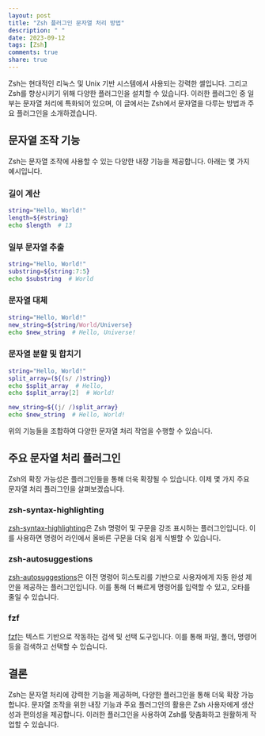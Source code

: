 ```yaml
---
layout: post
title: "Zsh 플러그인 문자열 처리 방법"
description: " "
date: 2023-09-12
tags: [Zsh]
comments: true
share: true
---
```


Zsh는 현대적인 리눅스 및 Unix 기반 시스템에서 사용되는 강력한 셸입니다. 그리고 Zsh를 향상시키기 위해 다양한 플러그인을 설치할 수 있습니다. 이러한 플러그인 중 일부는 문자열 처리에 특화되어 있으며, 이 글에서는 Zsh에서 문자열을 다루는 방법과 주요 플러그인을 소개하겠습니다.

## 문자열 조작 기능

Zsh는 문자열 조작에 사용할 수 있는 다양한 내장 기능을 제공합니다. 아래는 몇 가지 예시입니다.

### 길이 계산

```zsh
string="Hello, World!"
length=${#string}
echo $length  # 13
```

### 일부 문자열 추출

```zsh
string="Hello, World!"
substring=${string:7:5}
echo $substring  # World
```

### 문자열 대체

```zsh
string="Hello, World!"
new_string=${string/World/Universe}
echo $new_string  # Hello, Universe!
```

### 문자열 분할 및 합치기

```zsh
string="Hello, World!"
split_array=(${(s/ /)string})
echo $split_array  # Hello,
echo $split_array[2]  # World!

new_string=${(j/ /)split_array}
echo $new_string  # Hello, World!
```

위의 기능들을 조합하여 다양한 문자열 처리 작업을 수행할 수 있습니다.

## 주요 문자열 처리 플러그인

Zsh의 확장 가능성은 플러그인들을 통해 더욱 확장될 수 있습니다. 이제 몇 가지 주요 문자열 처리 플러그인을 살펴보겠습니다.

### zsh-syntax-highlighting

[zsh-syntax-highlighting](https://github.com/zsh-users/zsh-syntax-highlighting)은 Zsh 명령어 및 구문을 강조 표시하는 플러그인입니다. 이를 사용하면 명령어 라인에서 올바른 구문을 더욱 쉽게 식별할 수 있습니다.

### zsh-autosuggestions

[zsh-autosuggestions](https://github.com/zsh-users/zsh-autosuggestions)은 이전 명령어 히스토리를 기반으로 사용자에게 자동 완성 제안을 제공하는 플러그인입니다. 이를 통해 더 빠르게 명령어를 입력할 수 있고, 오타를 줄일 수 있습니다.

### fzf

[fzf](https://github.com/junegunn/fzf)는 텍스트 기반으로 작동하는 검색 및 선택 도구입니다. 이를 통해 파일, 폴더, 명령어 등을 검색하고 선택할 수 있습니다.

## 결론

Zsh는 문자열 처리에 강력한 기능을 제공하며, 다양한 플러그인을 통해 더욱 확장 가능합니다. 문자열 조작을 위한 내장 기능과 주요 플러그인의 활용은 Zsh 사용자에게 생산성과 편의성을 제공합니다. 이러한 플러그인을 사용하여 Zsh를 맞춤화하고 원활하게 작업할 수 있습니다.